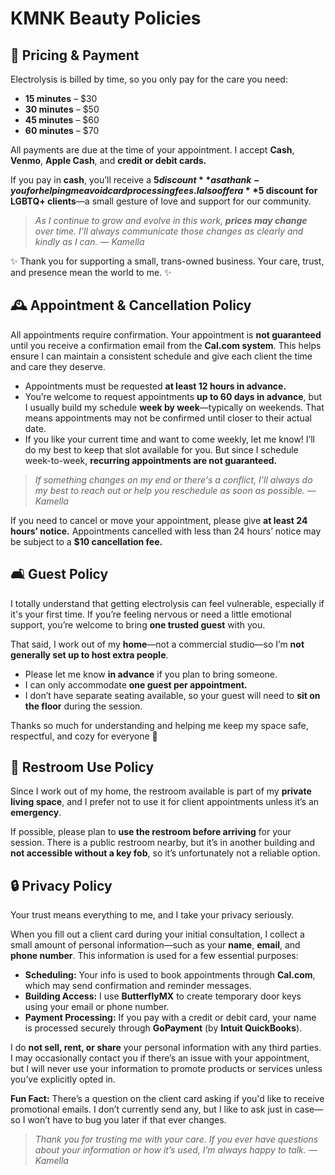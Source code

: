 # KMNK Beauty Policies

## 💸 Pricing & Payment

Electrolysis is billed by time, so you only pay for the care you need:

- **15 minutes** – $30  
- **30 minutes** – $50  
- **45 minutes** – $60  
- **60 minutes** – $70  

All payments are due at the time of your appointment. I accept **Cash**, **Venmo**, **Apple Cash**, and **credit or debit cards.**

If you pay in **cash**, you’ll receive a **$5 discount** as a thank-you for helping me avoid card processing fees. I also offer a **$5 discount for LGBTQ+ clients**—a small gesture of love and support for our community.

> *As I continue to grow and evolve in this work, **prices may change** over time. I’ll always communicate those changes as clearly and kindly as I can.   — Kamella*

✨ Thank you for supporting a small, trans-owned business. Your care, trust, and presence mean the world to me. ✨

## 🕰 Appointment & Cancellation Policy

All appointments require confirmation. Your appointment is **not guaranteed** until you receive a confirmation email from the **Cal.com system**. This helps ensure I can maintain a consistent schedule and give each client the time and care they deserve.

- Appointments must be requested **at least 12 hours in advance.**
- You’re welcome to request appointments **up to 60 days in advance**, but I usually build my schedule **week by week**—typically on weekends. That means appointments may not be confirmed until closer to their actual date.
- If you like your current time and want to come weekly, let me know! I’ll do my best to keep that slot available for you. But since I schedule week-to-week, **recurring appointments are not guaranteed.**

> *If something changes on my end or there's a conflict, I’ll always do my best to reach out or help you reschedule as soon as possible.   — Kamella*

If you need to cancel or move your appointment, please give **at least 24 hours’ notice.** Appointments cancelled with less than 24 hours’ notice may be subject to a **$10 cancellation fee.**

## 🛋 Guest Policy

I totally understand that getting electrolysis can feel vulnerable, especially if it's your first time. If you’re feeling nervous or need a little emotional support, you’re welcome to bring **one trusted guest** with you.

That said, I work out of my **home**—not a commercial studio—so I’m **not generally set up to host extra people**.

- Please let me know **in advance** if you plan to bring someone.
- I can only accommodate **one guest per appointment.**
- I don’t have separate seating available, so your guest will need to **sit on the floor** during the session.

Thanks so much for understanding and helping me keep my space safe, respectful, and cozy for everyone 💛

## 🚻 Restroom Use Policy

Since I work out of my home, the restroom available is part of my **private living space**, and I prefer not to use it for client appointments unless it’s an **emergency**.

If possible, please plan to **use the restroom before arriving** for your session. There is a public restroom nearby, but it’s in another building and **not accessible without a key fob**, so it’s unfortunately not a reliable option.

## 🔒 Privacy Policy

Your trust means everything to me, and I take your privacy seriously.

When you fill out a client card during your initial consultation, I collect a small amount of personal information—such as your **name**, **email**, and **phone number**. This information is used for a few essential purposes:

- **Scheduling:** Your info is used to book appointments through **Cal.com**, which may send confirmation and reminder messages.
- **Building Access:** I use **ButterflyMX** to create temporary door keys using your email or phone number.
- **Payment Processing:** If you pay with a credit or debit card, your name is processed securely through **GoPayment** (by **Intuit QuickBooks**).

I do **not sell, rent, or share** your personal information with any third parties. I may occasionally contact you if there’s an issue with your appointment, but I will never use your information to promote products or services unless you’ve explicitly opted in.

**Fun Fact:** There’s a question on the client card asking if you'd like to receive promotional emails. I don’t currently send any, but I like to ask just in case—so I won’t have to bug you later if that ever changes.

> *Thank you for trusting me with your care. If you ever have questions about your information or how it’s used, I’m always happy to talk. — Kamella*
